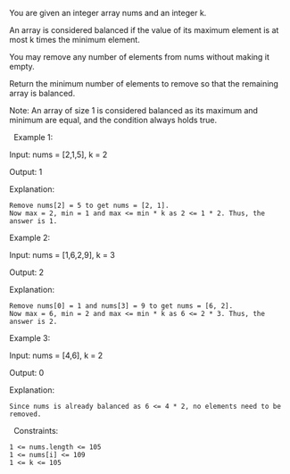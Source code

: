 You are given an integer array nums and an integer k.

An array is considered balanced if the value of its maximum element is at most k times the minimum element.

You may remove any number of elements from nums​​​​​​​ without making it empty.

Return the minimum number of elements to remove so that the remaining array is balanced.

Note: An array of size 1 is considered balanced as its maximum and minimum are equal, and the condition always holds true.

 
Example 1:


Input: nums = [2,1,5], k = 2

Output: 1

Explanation:


	Remove nums[2] = 5 to get nums = [2, 1].
	Now max = 2, min = 1 and max <= min * k as 2 <= 1 * 2. Thus, the answer is 1.



Example 2:


Input: nums = [1,6,2,9], k = 3

Output: 2

Explanation:


	Remove nums[0] = 1 and nums[3] = 9 to get nums = [6, 2].
	Now max = 6, min = 2 and max <= min * k as 6 <= 2 * 3. Thus, the answer is 2.



Example 3:


Input: nums = [4,6], k = 2

Output: 0

Explanation:


	Since nums is already balanced as 6 <= 4 * 2, no elements need to be removed.



 
Constraints:


	1 <= nums.length <= 105
	1 <= nums[i] <= 109
	1 <= k <= 105

